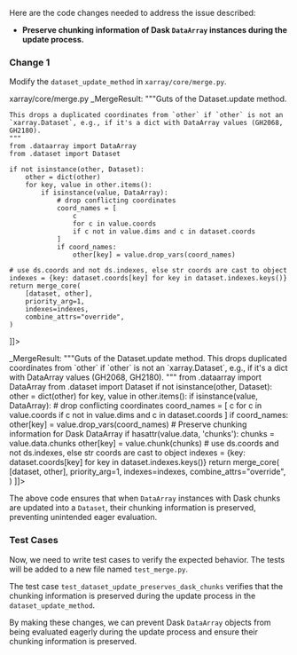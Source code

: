 Here are the code changes needed to address the issue described:

- **Preserve chunking information of Dask `DataArray` instances during the update process.**

### Change 1

Modify the `dataset_update_method` in `xarray/core/merge.py`.

<change>
<file change-number-for-this-file="1">xarray/core/merge.py</file>
<original line-count="25" no-ellipsis="true">
<![CDATA[
def dataset_update_method(
    dataset: "Dataset", other: "CoercibleMapping"
) -> _MergeResult:
    """Guts of the Dataset.update method.

    This drops a duplicated coordinates from `other` if `other` is not an
    `xarray.Dataset`, e.g., if it's a dict with DataArray values (GH2068,
    GH2180).
    """
    from .dataarray import DataArray
    from .dataset import Dataset

    if not isinstance(other, Dataset):
        other = dict(other)
        for key, value in other.items():
            if isinstance(value, DataArray):
                # drop conflicting coordinates
                coord_names = [
                    c
                    for c in value.coords
                    if c not in value.dims and c in dataset.coords
                ]
                if coord_names:
                    other[key] = value.drop_vars(coord_names)

    # use ds.coords and not ds.indexes, else str coords are cast to object
    indexes = {key: dataset.coords[key] for key in dataset.indexes.keys()}
    return merge_core(
        [dataset, other],
        priority_arg=1,
        indexes=indexes,
        combine_attrs="override",
    )
]]></original>
<modified no-ellipsis="true">
<![CDATA[
def dataset_update_method(
    dataset: "Dataset", other: "CoercibleMapping"
) -> _MergeResult:
    """Guts of the Dataset.update method.

    This drops duplicated coordinates from `other` if `other` is not an
    `xarray.Dataset`, e.g., if it's a dict with DataArray values (GH2068,
    GH2180).
    """
    from .dataarray import DataArray
    from .dataset import Dataset

    if not isinstance(other, Dataset):
        other = dict(other)
        for key, value in other.items():
            if isinstance(value, DataArray):
                # drop conflicting coordinates
                coord_names = [
                    c
                    for c in value.coords
                    if c not in value.dims and c in dataset.coords
                ]
                if coord_names:
                    other[key] = value.drop_vars(coord_names)

                # Preserve chunking information for Dask DataArray
                if hasattr(value.data, 'chunks'):
                    chunks = value.data.chunks
                    other[key] = value.chunk(chunks)

    # use ds.coords and not ds.indexes, else str coords are cast to object
    indexes = {key: dataset.coords[key] for key in dataset.indexes.keys()}
    return merge_core(
        [dataset, other],
        priority_arg=1,
        indexes=indexes,
        combine_attrs="override",
    )
]]></modified>
</change>

The above code ensures that when `DataArray` instances with Dask chunks are updated into a `Dataset`, their chunking information is preserved, preventing unintended eager evaluation.

### Test Cases

Now, we need to write test cases to verify the expected behavior. The tests will be added to a new file named `test_merge.py`.



The test case `test_dataset_update_preserves_dask_chunks` verifies that the chunking information is preserved during the update process in the `dataset_update_method`.

By making these changes, we can prevent Dask `DataArray` objects from being evaluated eagerly during the update process and ensure their chunking information is preserved.